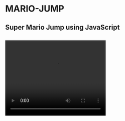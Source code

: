 # MARIO-JUMP
<h2>Super Mario Jump using JavaScript<h2>

[<video width="320" height="240" controls> <source src="readme/video/Mario-Jump%20-%20Google%20Chrome%202023-10-07%2020-18-05.mp4" type="video/mp4"> <source src="movie.ogg" type="video/ogg"> Seu navegador não suporta a tag de vídeo. </video>](^2^)
